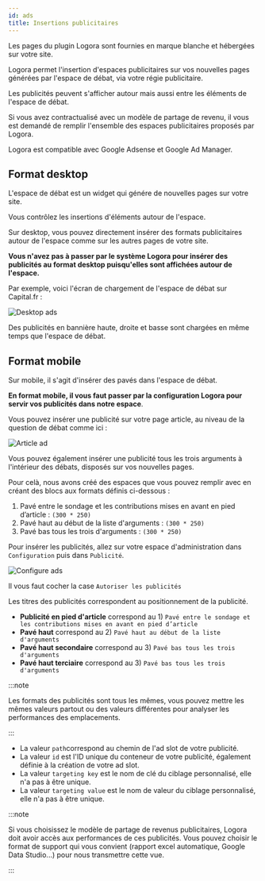 ```yaml
---
id: ads
title: Insertions publicitaires
---
```


Les pages du plugin Logora sont fournies en marque blanche et hébergées sur votre site.

Logora permet l'insertion d'espaces publicitaires sur vos nouvelles pages générées par l'espace de débat, via votre régie publicitaire. 

Les publicités peuvent s'afficher autour mais aussi entre les éléments de l'espace de débat. 

Si vous avez contractualisé avec un modèle de partage de revenu, il vous est demandé de remplir l'ensemble des espaces publicitaires proposés par Logora.

Logora est compatible avec Google Adsense et Google Ad Manager.

## Format desktop

L'espace de débat est un widget qui génére de nouvelles pages sur votre site. 

Vous contrôlez les insertions d'éléments autour de l'espace. 

Sur desktop, vous pouvez directement insérer des formats publicitaires autour de l'espace comme sur les autres pages de votre site. 

**Vous n'avez pas à passer par le système Logora pour insérer des publicités au format desktop puisqu'elles sont affichées autour de l'espace.**

Par exemple, voici l'écran de chargement de l'espace de débat sur Capital.fr :

![Desktop ads](/img/desktop_ads.png)

Des publicités en bannière haute, droite et basse sont chargées en même temps que l'espace de débat. 

## Format mobile

Sur mobile, il s'agit d'insérer des pavés dans l'espace de débat. 

**En format mobile, il vous faut passer par la configuration Logora pour servir vos publicités dans notre espace**.

Vous pouvez insérer une publicité sur votre page article, au niveau de la question de débat comme ici : 

![Article ad](/img/article_ad.png)

Vous pouvez également insérer une publicité tous les trois arguments à l'intérieur des débats, disposés sur vos nouvelles pages. 

Pour celà, nous avons créé des espaces que vous pouvez remplir avec en créant des blocs aux formats définis ci-dessous : 

1) Pavé entre le sondage et les contributions mises en avant en pied d’article : `(300 * 250)`
2) Pavé haut au début de la liste d'arguments : `(300 * 250)`                        
3) Pavé bas tous les trois d'arguments : `(300 * 250)`

Pour insérer les publicités, allez sur votre espace d'administration dans `Configuration` puis dans `Publicité`.

![Configure ads](/img/configure_ads.png)

Il vous faut cocher la case `Autoriser les publicités`

Les titres des publicités correspondent au positionnement de la publicité. 

- **Publicité en pied d'article** correspond au 1) `Pavé entre le sondage et les contributions mises en avant en pied d’article`
- **Pavé haut** correspond au 2) `Pavé haut au début de la liste d'arguments`
- **Pavé haut secondaire** correspond au 3) `Pavé bas tous les trois d'arguments`
- **Pavé haut terciaire** correspond au 3) `Pavé bas tous les trois d'arguments`

:::note 

Les formats des publicités sont tous les mêmes, vous pouvez mettre les mêmes valeurs partout ou des valeurs différentes pour analyser les performances des emplacements. 

:::

- La valeur `path`correspond au chemin de l'ad slot de votre publicité.
- La valeur `id` est l'ID unique du conteneur de votre publicité, également définie à la création de votre ad slot.
- La valeur `targeting key` est le nom de clé du ciblage personnalisé, elle n'a pas à être unique.
- La valeur `targeting value` est le nom de valeur du ciblage personnalisé, elle n'a pas à être unique.

:::note 

Si vous choisissez le modèle de partage de revenus publicitaires, Logora doit avoir accès aux performances de ces publicités. 
Vous pouvez choisir le format de support qui vous convient (rapport excel automatique, Google Data Studio...) pour nous transmettre cette vue. 

:::
